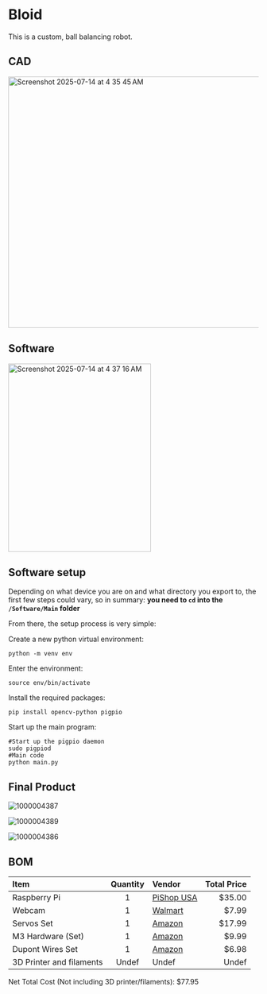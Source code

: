 # Bloid
This is a custom, ball balancing robot. 

## CAD

<img width="644" height="506" alt="Screenshot 2025-07-14 at 4 35 45 AM" src="https://github.com/user-attachments/assets/2159ae69-98e9-4949-8ceb-7059062f93d1" />

## Software

<img width="287" height="379" alt="Screenshot 2025-07-14 at 4 37 16 AM" src="https://github.com/user-attachments/assets/a4b8bea8-8ad2-404d-b957-30863038bfd9" />

## Software setup

Depending on what device you are on and what directory you export to, the first few steps could vary, so in summary: **you need to ```cd``` into the ```/Software/Main``` folder**

From there, the setup process is very simple:

Create a new python virtual environment:

```
python -m venv env
```

Enter the environment:

```
source env/bin/activate
```

Install the required packages:

```
pip install opencv-python pigpio 
```

Start up the main program:

```
#Start up the pigpio daemon
sudo pigpiod
#Main code
python main.py
```

## Final Product

![1000004387](https://github.com/user-attachments/assets/3108bd6c-dd6b-4e91-bc90-f5ccc8102a9e)

![1000004389](https://github.com/user-attachments/assets/93c50e09-9985-4714-9c74-bc205221e27f)

![1000004386](https://github.com/user-attachments/assets/9fed8b3a-c16c-4109-bfb3-fc7ce4b3d050)

## BOM
|    Item    | Quantity | Vendor | Total Price |
| :-------- | :-------: | :----- | ----------: |
| Raspberry Pi | 1 | [PiShop USA](https://www.pishop.us/product/raspberry-pi-4-model-b-1gb/?srsltid=AfmBOorvizn3933kIKKK45gcBSmxiYC6vVZNzOPITzODrxT-XyKx8Tb-PpY) | $35.00 |
| Webcam |  1  |  [Walmart](https://www.walmart.com/ip/1080P-Web-Cam-HD-Camera-Webcam-with-Mic-Microphone-for-Computer-PC-Laptop-Notebook/7115471225?wmlspartner=wlpa&selectedSellerId=101287330&selectedOfferId=19192E1722E13AD9BEAA8E743E946E40&conditionGroupCode=1&gQT=1)| $7.99 |
| Servos Set | 1    | [Amazon](https://www.amazon.com/4-Pack-MG996R-Torque-Digital-Helicopter/dp/B07MFK266B?th=1) | $17.99 | 
| M3 Hardware (Set) | 1 | [Amazon](https://www.amazon.com/Taiss-540PCS-Stainless-Socket-Washers/dp/B0D4L6QRZB?source=ps-sl-shoppingads-lpcontext&ref_=fplfs&smid=A2VILSBUHD1UD8&gQT=2&th=1) | $9.99 |
| Dupont Wires Set| 1 | [Amazon](https://www.amazon.com/Elegoo-EL-CP-004-Multicolored-Breadboard-arduino/dp/B01EV70C78) | $6.98 |
| 3D Printer and filaments| Undef | Undef | Undef |

Net Total Cost (Not including 3D printer/filaments): $77.95
